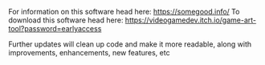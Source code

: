 For information on this software head here: https://somegood.info/
To download this software head here: https://videogamedev.itch.io/game-art-tool?password=earlyaccess

Further updates will clean up code and make it more readable, along with improvements, enhancements, new features, etc